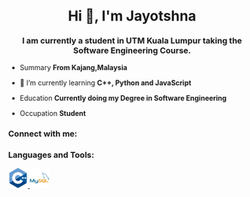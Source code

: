 <h1 align="center">Hi 👋, I'm Jayotshna</h1>
<h3 align="center">I am currently a student in UTM Kuala Lumpur taking the Software Engineering Course.</h3>

- Summary **From Kajang,Malaysia**

- 🌱 I’m currently learning **C++, Python and JavaScript**

- Education **Currently doing my Degree in Software Engineering**

- Occupation **Student**

<h3 align="left">Connect with me:</h3>
<p align="left">
</p>

<h3 align="left">Languages and Tools:</h3>
<p align="left"> <a href="https://www.w3schools.com/cpp/" target="_blank" rel="noreferrer"> <img src="https://raw.githubusercontent.com/devicons/devicon/master/icons/cplusplus/cplusplus-original.svg" alt="cplusplus" width="40" height="40"/> </a> <a href="https://www.mysql.com/" target="_blank" rel="noreferrer"> <img src="https://raw.githubusercontent.com/devicons/devicon/master/icons/mysql/mysql-original-wordmark.svg" alt="mysql" width="40" height="40"/> </a> </p>
